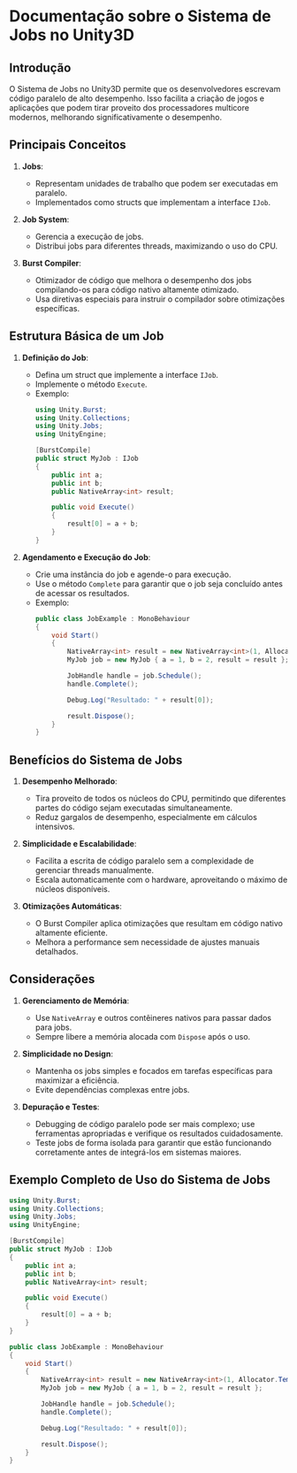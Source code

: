 
# Documentação sobre o Sistema de Jobs no Unity3D

## Introdução

O Sistema de Jobs no Unity3D permite que os desenvolvedores escrevam código paralelo de alto desempenho. Isso facilita a criação de jogos e aplicações que podem tirar proveito dos processadores multicore modernos, melhorando significativamente o desempenho.

## Principais Conceitos

1. **Jobs**:
   - Representam unidades de trabalho que podem ser executadas em paralelo.
   - Implementados como structs que implementam a interface `IJob`.

2. **Job System**:
   - Gerencia a execução de jobs.
   - Distribui jobs para diferentes threads, maximizando o uso do CPU.

3. **Burst Compiler**:
   - Otimizador de código que melhora o desempenho dos jobs compilando-os para código nativo altamente otimizado.
   - Usa diretivas especiais para instruir o compilador sobre otimizações específicas.

## Estrutura Básica de um Job

1. **Definição do Job**:
   - Defina um struct que implemente a interface `IJob`.
   - Implemente o método `Execute`.
   - Exemplo:
     ```csharp
     using Unity.Burst;
     using Unity.Collections;
     using Unity.Jobs;
     using UnityEngine;

     [BurstCompile]
     public struct MyJob : IJob
     {
         public int a;
         public int b;
         public NativeArray<int> result;

         public void Execute()
         {
             result[0] = a + b;
         }
     }
     ```

2. **Agendamento e Execução do Job**:
   - Crie uma instância do job e agende-o para execução.
   - Use o método `Complete` para garantir que o job seja concluído antes de acessar os resultados.
   - Exemplo:
     ```csharp
     public class JobExample : MonoBehaviour
     {
         void Start()
         {
             NativeArray<int> result = new NativeArray<int>(1, Allocator.TempJob);
             MyJob job = new MyJob { a = 1, b = 2, result = result };

             JobHandle handle = job.Schedule();
             handle.Complete();

             Debug.Log("Resultado: " + result[0]);

             result.Dispose();
         }
     }
     ```

## Benefícios do Sistema de Jobs

1. **Desempenho Melhorado**:
   - Tira proveito de todos os núcleos do CPU, permitindo que diferentes partes do código sejam executadas simultaneamente.
   - Reduz gargalos de desempenho, especialmente em cálculos intensivos.

2. **Simplicidade e Escalabilidade**:
   - Facilita a escrita de código paralelo sem a complexidade de gerenciar threads manualmente.
   - Escala automaticamente com o hardware, aproveitando o máximo de núcleos disponíveis.

3. **Otimizações Automáticas**:
   - O Burst Compiler aplica otimizações que resultam em código nativo altamente eficiente.
   - Melhora a performance sem necessidade de ajustes manuais detalhados.

## Considerações

1. **Gerenciamento de Memória**:
   - Use `NativeArray` e outros contêineres nativos para passar dados para jobs.
   - Sempre libere a memória alocada com `Dispose` após o uso.

2. **Simplicidade no Design**:
   - Mantenha os jobs simples e focados em tarefas específicas para maximizar a eficiência.
   - Evite dependências complexas entre jobs.

3. **Depuração e Testes**:
   - Debugging de código paralelo pode ser mais complexo; use ferramentas apropriadas e verifique os resultados cuidadosamente.
   - Teste jobs de forma isolada para garantir que estão funcionando corretamente antes de integrá-los em sistemas maiores.

## Exemplo Completo de Uso do Sistema de Jobs

```csharp
using Unity.Burst;
using Unity.Collections;
using Unity.Jobs;
using UnityEngine;

[BurstCompile]
public struct MyJob : IJob
{
    public int a;
    public int b;
    public NativeArray<int> result;

    public void Execute()
    {
        result[0] = a + b;
    }
}

public class JobExample : MonoBehaviour
{
    void Start()
    {
        NativeArray<int> result = new NativeArray<int>(1, Allocator.TempJob);
        MyJob job = new MyJob { a = 1, b = 2, result = result };

        JobHandle handle = job.Schedule();
        handle.Complete();

        Debug.Log("Resultado: " + result[0]);

        result.Dispose();
    }
}
```

